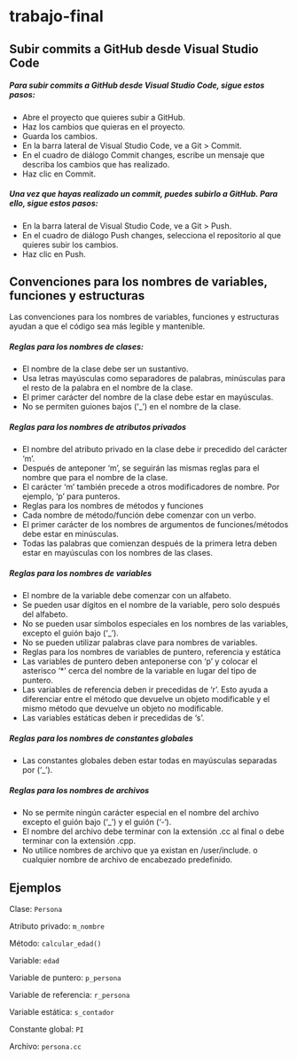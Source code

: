 # trabajo-final

## Subir commits a GitHub desde Visual Studio Code

##### Para subir commits a GitHub desde Visual Studio Code, sigue estos pasos:
- Abre el proyecto que quieres subir a GitHub.
- Haz los cambios que quieras en el proyecto.
- Guarda los cambios.
- En la barra lateral de Visual Studio Code, ve a Git > Commit.
- En el cuadro de diálogo Commit changes, escribe un mensaje que describa los cambios que has realizado.
- Haz clic en Commit.

##### Una vez que hayas realizado un commit, puedes subirlo a GitHub. Para ello, sigue estos pasos:
- En la barra lateral de Visual Studio Code, ve a Git > Push.
- En el cuadro de diálogo Push changes, selecciona el repositorio al que quieres subir los cambios.
- Haz clic en Push.

## Convenciones para los nombres de variables, funciones y estructuras

Las convenciones para los nombres de variables, funciones y estructuras ayudan a que el código sea más legible y mantenible.

##### Reglas para los nombres de clases:

- El nombre de la clase debe ser un sustantivo.
- Usa letras mayúsculas como separadores de palabras, minúsculas para el resto de la palabra en el nombre de la clase.
- El primer carácter del nombre de la clase debe estar en mayúsculas.
- No se permiten guiones bajos (‘\_’) en el nombre de la clase.

##### Reglas para los nombres de atributos privados

- El nombre del atributo privado en la clase debe ir precedido del carácter ‘m’.
- Después de anteponer ‘m’, se seguirán las mismas reglas para el nombre que para el nombre de la clase.
- El carácter ‘m’ también precede a otros modificadores de nombre. Por ejemplo, ‘p’ para punteros.
- Reglas para los nombres de métodos y funciones
- Cada nombre de método/función debe comenzar con un verbo.
- El primer carácter de los nombres de argumentos de funciones/métodos debe estar en minúsculas.
- Todas las palabras que comienzan después de la primera letra deben estar en mayúsculas con los nombres de las clases.

##### Reglas para los nombres de variables

- El nombre de la variable debe comenzar con un alfabeto.
- Se pueden usar dígitos en el nombre de la variable, pero solo después del alfabeto.
- No se pueden usar símbolos especiales en los nombres de las variables, excepto el guión bajo (‘\_’).
- No se pueden utilizar palabras clave para nombres de variables.
- Reglas para los nombres de variables de puntero, referencia y estática
- Las variables de puntero deben anteponerse con ‘p’ y colocar el asterisco ‘\*’ cerca del nombre de la variable en lugar del tipo de puntero.
- Las variables de referencia deben ir precedidas de ‘r’. Esto ayuda a diferenciar entre el método que devuelve un objeto modificable y el mismo método que devuelve un objeto no modificable.
- Las variables estáticas deben ir precedidas de ‘s’.

##### Reglas para los nombres de constantes globales

- Las constantes globales deben estar todas en mayúsculas separadas por (‘\_’).

##### Reglas para los nombres de archivos

- No se permite ningún carácter especial en el nombre del archivo excepto el guión bajo (‘\_’) y el guión (‘-‘).
- El nombre del archivo debe terminar con la extensión .cc al final o debe terminar con la extensión .cpp.
- No utilice nombres de archivo que ya existan en /user/include. o cualquier nombre de archivo de encabezado predefinido.

## Ejemplos

Clase: `Persona`

Atributo privado: `m_nombre`

Método: `calcular_edad()`

Variable: `edad`

Variable de puntero: `p_persona`

Variable de referencia: `r_persona`

Variable estática: `s_contador`

Constante global: `PI`

Archivo: `persona.cc`
